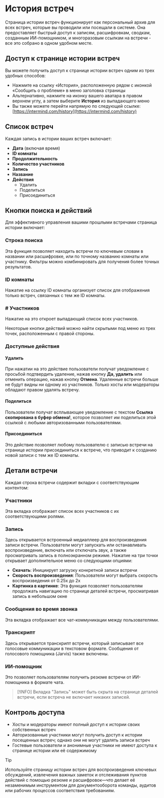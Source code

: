 # История встреч

Страница истории встреч функционирует как персональный архив для всех встреч, которые вы проводили или посещали в системе. Она предоставляет быстрый доступ к записям, расшифровкам, сводкам, созданным ИИ-помощником, и многоразовым ссылкам на встречи - все это собрано в одном удобном месте.

## Доступ к странице истории встреч

Вы можете получить доступ к странице истории встреч одним из трех удобных способов:

- Нажмите на ссылку «История», расположенную рядом с иконкой «Сообщить о проблеме» в меню заголовка страницы
- Альтернативно, нажмите на иконку вашего аватара в правом верхнем углу, а затем выберите **История** из выпадающего меню
- Вы также можете перейти напрямую по следующей ссылке: [https://intermind.com/history](https://intermind.com/history)

## Список встреч

Каждая запись в истории ваших встреч включает:

- **Дата** (включая время)
- **ID комнаты**
- **Продолжительность**
- **Количество участников**
- **Запись**
- **Название**
- **Действия**
  - Удалить
  - Поделиться
  - Присоединиться

## Кнопки поиска и действий

Для эффективного управления вашими прошлыми встречами страница истории включает:

### Строка поиска

Эта функция позволяет находить встречи по ключевым словам в названии или расшифровке, или по точному названию комнаты или участнику. Фильтры можно комбинировать для получения более точных результатов.

### ID комнаты

Нажатие на ссылку ID комнаты организует список для отображения только встреч, связанных с тем же ID комнаты.

### # Участников

Нажатие на это откроет выпадающий список всех участников.

Некоторые кнопки действий можно найти скрытыми под меню из трех точек, расположенным с правой стороны.

### Доступные действия

#### Удалить

При нажатии на это действие пользователи получат уведомление с просьбой подтвердить удаление, нажав кнопку **Да, удалить** или отменить операцию, нажав кнопку **Отмена**. Удаленные встречи больше не будут видны ни одному из участников. Только хосты или модераторы обладают правом удалять встречу.

#### Поделиться

Пользователи получат всплывающее уведомление с текстом **Ссылка скопирована в буфер обмена!**, которое позволяет им поделиться этой ссылкой с любыми авторизованными пользователями.

#### Присоединиться

Это действие позволяет любому пользователю с записью встречи на странице истории присоединиться к встрече, что приводит к созданию новой записи с тем же ID комнаты.

## Детали встречи

Каждая строка встречи содержит вкладки с соответствующим контентом:

### Участники

Эта вкладка отображает список всех участников с их соответствующими ролями.

### Запись

Здесь открывается встроенный медиаплеер для воспроизведения записи встречи. Пользователи могут запускать или останавливать воспроизведение, включать или отключать звук, а также просматривать запись в полноэкранном режиме. Нажатие на три точки открывает дополнительное меню со следующими опциями:

- **Скачать**: Инициирует загрузку конкретной записи встречи
- **Скорость воспроизведения**: Пользователи могут выбрать скорость воспроизведения от 0.25x до 2x
- **Картинка в картинке**: Эта функция позволяет пользователям продолжать навигацию по странице деталей встречи, просматривая запись в небольшом окне

### Сообщения во время звонка

Эта вкладка отображает все чат-коммуникации между пользователями.

### Транскрипт

Здесь открывается транскрипт встречи, который записывает все голосовые коммуникации в текстовом формате. Сообщения от голосового помощника (Jarvis) также включены.

### ИИ-помощник

Это позволяет пользователям получить резюме встречи от ИИ-помощника в формате чата.

> [!INFO]
> Вкладка "Запись" может быть скрыта на странице деталей встречи, если встреча не включает никаких записей.

## Контроль доступа

- Хосты и модераторы имеют полный доступ к истории своих собственных встреч
- Авторизованные участники могут получить доступ к истории посещенных встреч; однако они не могут удалять записи встреч
- Гостевые пользователи и анонимные участники не имеют доступа к странице истории или её содержимому

> [!TIP]
> Используйте страницу истории встреч для воспроизведения ключевых обсуждений, извлечения важных заметок и отслеживания пунктов действий с помощью резюме и расшифровок—что делает её незаменимым инструментом для документооборота команды, аудитов или рабочих процессов соответствия требованиям.
